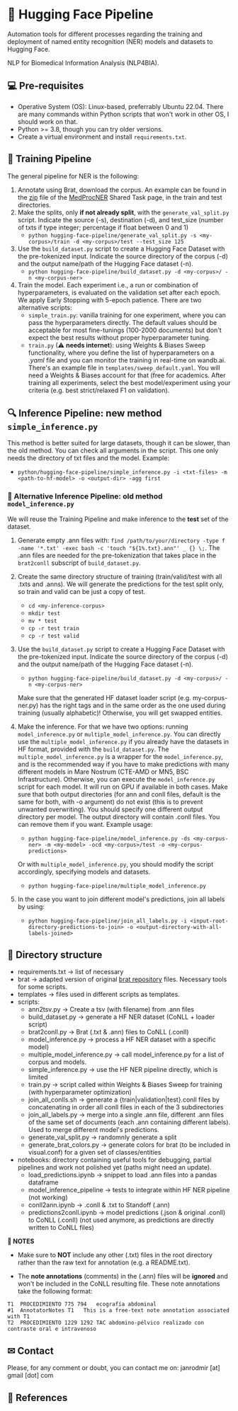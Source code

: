 # 🤗 Hugging Face Pipeline

Automation tools for different processes regarding the training and deployment of named entity recognition (NER) models and datasets to Hugging Face.

NLP for Biomedical Information Analysis (NLP4BIA).

## 💻 Pre-requisites

- Operative System (OS): Linux-based, preferrably Ubuntu 22.04. There are many commands within Python scripts that won't work in other OS, I should work on that.
- Python >= 3.8, though you can try older versions.
- Create a virtual environment and install `requirements.txt`.

## 💪 Training Pipeline

The general pipeline for NER is the following:
1. Annotate using Brat, download the corpus. An example can be found in the [zip](https://zenodo.org/records/8224056/files/medprocner_gs_train+test+gazz+multilingual+crossmap_230808.zip?download=1) file of the [MedProcNER](https://zenodo.org/records/8224056) Shared Task page, in the train and test directories.
2. Make the splits, only **if not already split**, with the `generate_val_split.py` script. Indicate the source (-s), destination (-d), and test_size (number of txts if type integer; percentage if float between 0 and 1)
    - `python hugging-face-pipeline/generate_val_split.py -s <my-corpus>/train -d <my-corpus>/test --test_size 125`
3. Use the `build_dataset.py` script to create a Hugging Face Dataset with the pre-tokenized input. Indicate the source directory of the corpus (-d) and the output name/path of the Hugging Face dataset (-n).
    - `python hugging-face-pipeline/build_dataset.py -d <my-corpus>/ -n <my-corpus-ner>`
4. Train the model. Each experiment i.e., a run or combination of hyperparameters, is evaluated on the validation set after each epoch. We apply Early Stopping with 5-epoch patience. There are two alternative scripts:
    - `simple_train.py`: vanilla training for one experiment, where you can pass the hyperparameters directly. The default values should be acceptable for most fine-tunings (100-2000 documents) but don't expect the best results without proper hyperparameter tuning.
    - `train.py` (⚠ **needs internet**): using Weights & Biases Sweep functionality, where you define the list of hyperparameters on a *.yaml* file and you can monitor the training in real-time on wandb.ai. There's an example file in `templates/sweep_default.yaml`. You will need a Weights & Biases account for that (free for academics. After training all experiments, select the best model/experiment using your criteria (e.g. best strict/relaxed F1 on validation).


## 🔍 Inference Pipeline: new method `simple_inference.py`

This method is better suited for large datasets, though it can be slower, than the old method. You can check all arguments in the script. This one only needs the directory of txt files and the model. Example:

- `python/hugging-face-pipeline/simple_inference.py -i <txt-files> -m <path-to-hf-model> -o <output-dir> -agg first`

### 🔎 Alternative Inference Pipeline: old method `model_inference.py`

We will reuse the Training Pipeline and make inference to the **test** set of the dataset.

1. Generate empty .ann files with: `find /path/to/your/directory -type f -name '*.txt' -exec bash -c 'touch "${1%.txt}.ann"' _ {} \;`. The .ann files are needed for the pre-tokenization that takes place in the `brat2conll` subscript of `build_dataset.py`.
2. Create the same directory structure of training (train/valid/test with all .txts and .anns). We will generate the predictions for the test split only, so train and valid can be just a copy of test.
    - `cd <my-inference-corpus>`
    - `mkdir test`
    - `mv * test`
    - `cp -r test train`
    - `cp -r test valid`
3. Use the `build_dataset.py` script to create a Hugging Face Dataset with the pre-tokenized input. Indicate the source directory of the corpus (-d) and the output name/path of the Hugging Face dataset (-n).
    - `python hugging-face-pipeline/build_dataset.py -d <my-corpus>/ -n <my-corpus-ner>`
    
    Make sure that the generated HF dataset loader script (e.g. my-corpus-ner.py) has the right tags and in the same order as the one used during training (usually alphabetic)! Otherwise, you will get swapped entities.
4. Make the inference. For that we have two options: running `model_inference.py` or `multiple_model_inference.py`. You can directly use the `multiple_model_inference.py` if you already have the datasets in HF format, provided with the `build_dataset.py`. The `multiple_model_inference.py` is a wrapper for the `model_inference.py`, and is the recommended way if you have to make predictions with many different models in Mare Nostrum (CTE-AMD or MN5, BSC Infrastructure). Otherwise, you can execute the `model_inference.py` script for each model. It will run on GPU if available in both cases. Make sure that both output directories (for ann and conll files, default is the same for both, with -o argument) do not exist (this is to prevent unwanted overwriting). You should specify one different output directory per model. The output directory will contain .conll files. You can remove them if you want. Example usage:
    - `python hugging-face-pipeline/model_inference.py -ds <my-corpus-ner> -m <my-model> -ocd <my-corpus>/test -o <my-corpus-predictions>`
    
    Or with `multiple_model_inference.py`, you should modify the script accordingly, specifying models and datasets.
    - `python hugging-face-pipeline/multiple_model_inference.py`

5. In the case you want to join different model's predictions, join all labels by using:
    - `python hugging-face-pipeline/join_all_labels.py -i <input-root-directory-predictions-to-join> -o <output-directory-with-all-labels-joined>`

## 📁 Directory structure

- requirements.txt -> list of necessary
- brat -> adapted version of original [brat repository](https://github.com/nlplab/brat) files. Necessary tools for some scripts.
- templates -> files used in different scripts as templates.
- scripts:
    - ann2tsv.py -> Create a tsv (with filename) from .ann files
    - build_dataset.py -> generate a HF NER dataset (CoNLL + loader script)
    - brat2conll.py -> Brat (.txt & .ann) files to CoNLL (.conll)
    - model_inference.py -> process a HF NER dataset with a specific model)
    - multiple_model_inference.py -> call model_inference.py for a list of corpus and models.
    - simple_inference.py -> use the HF NER pipeline directly, which is limited
    - train.py -> script called within Weights & Biases Sweep for training (with hyperparameter optimization)
    - join_all_conlls.sh -> generate a {train|validation|test}.conll files by concatenating in order all conll files in each of the 3 subdirectories
    - join_all_labels.py -> merge into a single .ann file, different .ann files of the same set of documents (each .ann containing different labels). Used to merge different model's predictions.
    - generate_val_split.py -> randomnly generate a split
    - generate_brat_colors.py -> generate colors for brat (to be included in visual.conf) for a given set of classes/entities
- notebooks: directory containing useful tools for debugging, partial pipelines and work not polished yet (paths might need an update).
    - load_predictions.ipynb -> snippet to load .ann files into a pandas dataframe
    - model_inference_pipeline -> tests to integrate within HF NER pipeline (not working)
    - conll2ann.ipynb -> .conll & .txt to Standoff (.ann)
    - predictions2conll.ipynb -> model predictions (.json & original .conll) to CoNLL (.conll) (not used anymore, as predictions are directly written to CoNLL files)


**📝 NOTES**

- Make sure to **NOT** include any other (.txt) files in the root directory rather than the raw text for annotation (e.g. a README.txt).

- The **note annotations** (comments) in the (.ann) files will be **ignored** and won't be included in the CoNLL resulting file. These note annotations take the following format:

```
T1	PROCEDIMIENTO 775 794	ecografía abdominal
#1	AnnotatorNotes T1	This is a free-text note annotation associated with T1
T2	PROCEDIMIENTO 1229 1292	TAC abdomino-pélvico realizado con contraste oral e intravenoso
```

## ✉ Contact

Please, for any comment or doubt, you can contact me on: janrodmir \[at] gmail \[dot] com

## 🔗 References

[^1]: Stenetorp, Pontus and Pyysalo, Sampo and Topi\'{c}, Goran and Ohta, Tomoko and Ananiadou, Sophia and Tsujii, Jun'ichi. brat: a Web-based Tool for {NLP}-Assisted Text Annotation. Proceedings of the Demonstrations Session at EACL 2012, April 2012, Association for Computational Linguistics.
